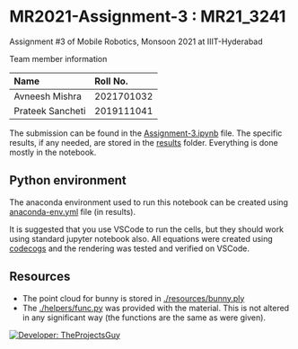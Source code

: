 # MR2021-Assignment-3 : MR21_3241

Assignment #3 of Mobile Robotics, Monsoon 2021 at IIIT-Hyderabad

Team member information

| Name | Roll No. |
| :--- | :--- |
| Avneesh Mishra | 2021701032 |
| Prateek Sancheti | 2019111041 |

The submission can be found in the [Assignment-3.ipynb](./Assignment-3.ipynb) file. The specific results, if any needed, are stored in the [results](./results/) folder. Everything is done mostly in the notebook.

## Python environment

The anaconda environment used to run this notebook can be created using [anaconda-env.yml](./results/anaconda-env.yml) file (in results).

It is suggested that you use VSCode to run the cells, but they should work using standard jupyter notebook also. All equations were created using [codecogs](https://www.codecogs.com/latex/eqneditor.php) and the rendering was tested and verified on VSCode.

## Resources

- The point cloud for bunny is stored in [./resources/bunny.ply](./resources/bunny.ply)
- The [./helpers/func.py](./helpers/func.py) was provided with the material. This is not altered in any significant way (the functions are the same as were given).

[![Developer: TheProjectsGuy](https://img.shields.io/badge/Developer-TheProjectsGuy-blue)](https://github.com/TheProjectsGuy)
